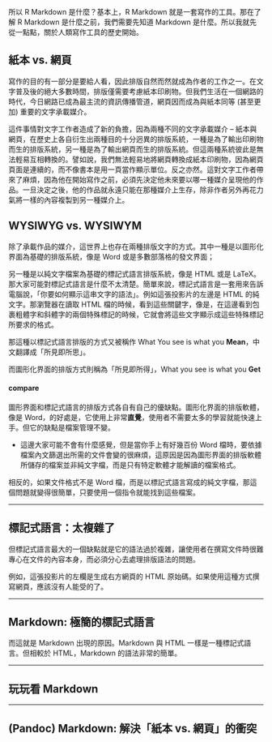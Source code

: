 
所以 R Markdown 是什麼？基本上，R Markdown 就是一套寫作的工具。那在了解 R Markdown 是什麼之前，我們需要先知道 Markdown 是什麼。所以我就先從一點點，關於人類寫作工具的歷史開始。

## 紙本 vs. 網頁

寫作的目的有一部分是要給人看，因此排版自然而然就成為作者的工作之一。在文字普及後的絕大多數時間，排版僅需要考慮紙本印刷物。但我們生活在一個網路的時代，今日網路已成為最主流的資訊傳播管道，網頁因而成為與紙本同等 (甚至更加) 重要的文字承載媒介。

這件事情對文字工作者造成了新的負擔，因為兩種不同的文字承載媒介 – 紙本與網頁，在歷史上各自衍生出兩種目的十分迥異的排版系統，一種是為了輸出印刷物而生的排版系統，另一種是為了輸出網頁而生的排版系統。但這兩種系統彼此是無法輕易互相轉換的。譬如說，我們無法輕易地將網頁轉換成紙本印刷物，因為網頁頁面是連續的，而不像書本是用一頁當作顯示單位。反之亦然。這對文字工作者帶來了麻煩，因為他在開始寫作之前，必須先決定他未來要以哪一種媒介呈現他的作品。一旦決定之後，他的作品就永遠只能在那種媒介上生存，除非作者另外再花力氣將一樣的內容複製到另一種媒介上。

## WYSIWYG vs. WYSIWYM

除了承載作品的媒介，這世界上也存在兩種排版文字的方式。其中一種是以圖形化界面為基礎的排版系統，像是 Word 或是多數部落格的發文界面；

另一種是以純文字檔案為基礎的標記式語言排版系統，像是 HTML 或是 LaTeX。那大家可能對標記式語言是什麼不太清楚。簡單來說，標記式語言是一套用來告訴電腦說，「你要如何顯示這串文字的語法」。例如這張投影片的左邊是 HTML 的純文字。那瀏覽器在讀取 HTML 檔的時候，看到這些關鍵字，像是，在這邊看到包裹粗體字和斜體字的兩個特殊標記的時候，它就會將這些文字顯示成這些特殊標記所要求的格式。

那這種以標記式語言排版的方式又被稱作 What You see is what you **Mean**，中文翻譯成「所見即所思」。

而圖形化界面的排版方式則稱為「所見即所得」，What you see is what you **Get**


#### compare

圖形界面和標記式語言的排版方式各自有自己的優缺點。圖形化界面的排版軟體，像是 Word，的好處是，它使用上非常**直覺**，使用者不需要太多的學習就能快速上手。但它的缺點是檔案管理不變。

- 這邊大家可能不會有什麼感覺，但是當你手上有好幾百份 Word 檔時，要依據檔案內文篩選出所需的文件會變的很麻煩，這原因是因為圖形界面的排版軟體所儲存的檔案並非純文字檔，而是只有特定軟體才能解讀的檔案格式。
  

相反的，如果文件格式不是 Word 檔，而是以標記式語言寫成的純文字檔，那這個問題就變得很簡單，只要使用一個指令就能找到這些檔案。

---

## 標記式語言：太複雜了

但標記式語言最大的一個缺點就是它的語法過於複雜，讓使用者在撰寫文件時很難專心在文件的內容本身，而必須分心去處理排版語法的問題。

例如，這張投影片的左欄是生成右方網頁的 HTML 原始碼。如果使用這種方式撰寫網頁，應該沒有人能受的了。

---

## Markdown: 極簡的標記式語言

而這就是 Markdown 出現的原因。Markdown 與 HTML 一樣是一種標記式語言。但相較於 HTML，Markdown 的語法非常的簡單。


---

## 玩玩看 Markdown

---

## (Pandoc) Markdown: 解決「紙本 vs. 網頁」的衝突


